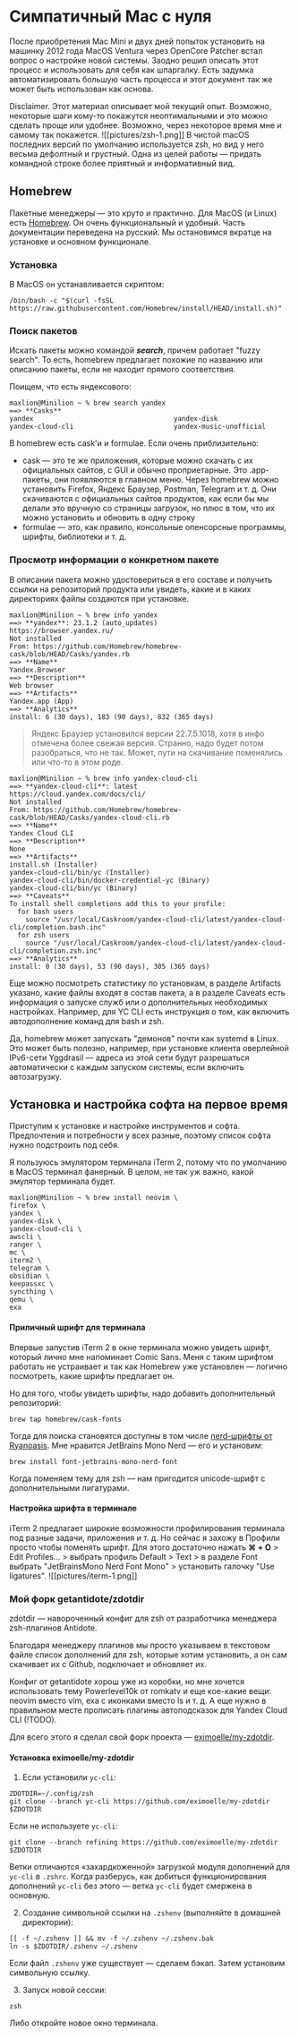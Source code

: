 
# Симпатичный Mac с нуля

После приобретения Mac Mini и двух дней попыток установить на машинку 2012 года MacOS Ventura через OpenCore Patcher встал вопрос о настройке новой системы. Заодно решил описать этот процесс и использовать для себя как шпаргалку. Есть задумка автоматизировать большую часть процесса и этот документ так же может быть использован как основа.

Disclaimer. Этот материал описывает мой текущий опыт. Возможно, некоторые шаги кому-то покажутся неоптимальными и это можно сделать проще или удобнее. Возможно, через некоторое время мне и самому так покажется. 
![[pictures/zsh-1.png]]
В чистой macOS последних версий по умолчанию используется zsh, но вид у него весьма дефолтный и грустный. Одна из целей работы — придать командной строке более приятный и информативный вид.

## Homebrew

Пакетные менеджеры — это круто и практично. Для MacOS (и Linux) есть [Homebrew](https://brew.sh/index_ru). Он очень функциональный и удобный. Часть документации переведена на русский. Мы остановимся вкратце на установке и основном функционале.

### Установка

В MacOS он устанавливается скриптом:
```
/bin/bash -c "$(curl -fsSL https://raw.githubusercontent.com/Homebrew/install/HEAD/install.sh)"
```

### Поиск пакетов

Искать пакеты можно командой ***search***, причем работает "fuzzy search". То есть, homebrew предлагает похожие по названию или описанию пакеты, если не находит прямого соответствия.

Поищем, что есть яндексового:
```
maxlion@Minilion ~ % brew search yandex 
==> **Casks**
yandex                                   yandex-disk
yandex-cloud-cli                         yandex-music-unofficial
```

В homebrew есть cask'и и formulae. Если очень приблизительно: 
- cask — это те же приложения, которые можно скачать с их официальных сайтов, с GUI и обычно проприетарные. Это .app-пакеты, они появляются в главном меню. Через homebrew можно установить Firefox, Яндекс Браузер, Postman, Telegram и т. д. Они скачиваются с официальных сайтов продуктов, как если бы мы делали это вручную со страницы загрузок, но плюс в том, что их можно установить и обновить в одну строку
- formulae — это, как правило, консольные опенсорсные программы, шрифты, библиотеки и т. д.

### Просмотр информации о конкретном пакете

В описании пакета можно удостовериться в его составе и получить ссылки на репозиторий продукта или увидеть, какие и в каких директориях файлы создаются при установке.

```
maxlion@Minilion ~ % brew info yandex
==> **yandex**: 23.1.2 (auto_updates)
https://browser.yandex.ru/
Not installed
From: https://github.com/Homebrew/homebrew-cask/blob/HEAD/Casks/yandex.rb
==> **Name**
Yandex.Browser
==> **Description**
Web browser
==> **Artifacts**
Yandex.app (App)
==> **Analytics**
install: 6 (30 days), 183 (90 days), 832 (365 days)
```

>  Яндекс Браузер установился версии 22.7.5.1018, хотя в инфо отмечена более свежая версия. Странно, надо будет потом разобраться, что не так. Может, пути на скачивание поменялись или что-то в этом роде.

```
maxlion@Minilion ~ % brew info yandex-cloud-cli
==> **yandex-cloud-cli**: latest
https://cloud.yandex.com/docs/cli/
Not installed
From: https://github.com/Homebrew/homebrew-cask/blob/HEAD/Casks/yandex-cloud-cli.rb
==> **Name**
Yandex Cloud CLI
==> **Description**
None
==> **Artifacts**
install.sh (Installer)
yandex-cloud-cli/bin/yc (Installer)
yandex-cloud-cli/bin/docker-credential-yc (Binary)
yandex-cloud-cli/bin/yc (Binary)
==> **Caveats**
To install shell completions add this to your profile:
  for bash users
    source "/usr/local/Caskroom/yandex-cloud-cli/latest/yandex-cloud-cli/completion.bash.inc"
  for zsh users
    source "/usr/local/Caskroom/yandex-cloud-cli/latest/yandex-cloud-cli/completion.zsh.inc"
==> **Analytics**
install: 0 (30 days), 53 (90 days), 305 (365 days)
```

Еще можно посмотреть статистику по установкам, в разделе Artifacts указано, какие файлы входят в состав пакета, а в разделе Caveats есть информация о запуске служб или о дополнительных необходимых настройках.  Например, для YC CLI есть инструкция о том, как включить автодополнение команд для bash и zsh.

Да, homebrew может запускать "демонов" почти как systemd в Linux. Это может быть полезно, например, при установке клиента оверлейной IPv6-сети Yggdrasil — адреса из этой сети будут разрешаться автоматически с каждым запуском системы, если включить автозагрузку.

## Установка и настройка софта на первое время

Приступим к установке и настройке инструментов и софта. Предпочтения и потребности у всех разные, поэтому список софта нужно подстроить под себя.

Я пользуюсь эмулятором терминала iTerm 2, потому что по умолчанию в MacOS терминал фанерный. В целом, не так уж важно, какой эмулятор терминала будет.

```
maxlion@Minilion ~ % brew install neovim \
firefox \
yandex \
yandex-disk \
yandex-cloud-cli \
awscli \
ranger \
mc \
iterm2 \
telegram \
obsidian \
keepassxc \
syncthing \
qemu \
exa
```

#### Приличный шрифт для терминала

Впервые запустив iTerm 2 в окне терминала можно увидеть шрифт, который лично мне напоминает Comic Sans. Меня с таким шрифтом работать не устраивает и так как Homebrew уже установлен — логично посмотреть, какие шрифты предлагает он. 

Но для того, чтобы увидеть шрифты, надо добавить дополнительный репозиторий:
```
brew tap homebrew/cask-fonts
```

Тогда для поиска становятся доступны в том числе [nerd-шрифты от Ryanoasis](https://github.com/ryanoasis/nerd-fonts). Мне нравится JetBrains Mono Nerd — его и установим:
```
brew install font-jetbrains-mono-nerd-font
```

Когда поменяем тему для zsh — нам пригодится unicode-шрифт с дополнительными лигатурами.

#### Настройка шрифта в терминале

iTerm 2 предлагает широкие возможности профилирования терминала под разные задачи, приложения и т. д. Но сейчас я захожу в Профили просто чтобы поменять шрифт. Для этого достаточно нажать **⌘ + O** > Edit Profiles... > выбрать профиль Default > Text > в разделе Font выбрать "JetBrainsMono Nerd Font Mono" > установить галочку "Use ligatures".
![[pictures/iterm-1.png]]
### Мой форк getantidote/zdotdir

zdotdir — навороченный конфиг для zsh от разработчика менеджера zsh-плагинов Antidote.

Благодаря менеджеру плагинов мы просто указываем в текстовом файле список дополнений для zsh, которые хотим установить, а он сам скачивает их с Github, подключает и обновляет их.

Конфиг от getantidote хорош уже из коробки, но мне хочется использовать тему Powerlevel10k от romkatv и еще кое-какие вещи: neovim вместо vim, exa с иконками вместо ls и т. д. А еще нужно в правильном месте прописать плагины автоподсказок для Yandex Cloud CLI (!TODO).

Для всего этого я сделал свой форк проекта — [eximoelle/my-zdotdir](https://github.com/eximoelle/my-zdotdir).

#### Установка eximoelle/my-zdotdir
 
1. Если установили `yc-cli`:
```
ZDOTDIR=~/.config/zsh
git clone --branch yc-cli https://github.com/eximoelle/my-zdotdir $ZDOTDIR
```

Если не используете `yc-cli`:
```
git clone --branch refining https://github.com/eximoelle/my-zdotdir $ZDOTDIR
```

Ветки отличаются «захардкоженной» загрузкой модуля дополнений для `yc-cli` в `.zshrc`. Когда разберусь, как добиться функционирования дополнений `yc-cli` без этого — ветка `yc-cli` будет смержена в основную.

2. Создание символьной ссылки на `.zshenv` (выполняйте в домашней директории):
```
[[ -f ~/.zshenv ]] && mv -f ~/.zshenv ~/.zshenv.bak
ln -s $ZDOTDIR/.zshenv ~/.zshenv
```

Если файл `.zshenv` уже существует — сделаем бэкап. Затем установим символьную ссылку.

3. Запуск новой сессии:
```
zsh
```

Либо откройте новое окно терминала.